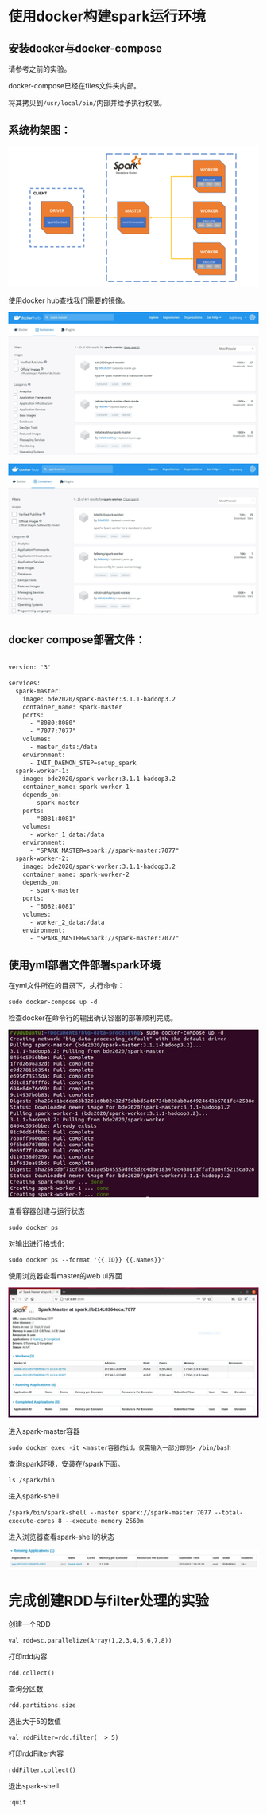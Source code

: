 # 使用docker构建spark运行环境

## 安装docker与docker-compose

请参考之前的实验。

docker-compose已经在files文件夹内部。

将其拷贝到`/usr/local/bin/`内部并给予执行权限。

## 系统构架图：

![avatar](./images/spark-env.png)

使用docker hub查找我们需要的镜像。

![avatar](./images/spark-master.JPG)

![avatar](./images/spark-worker.JPG)

## docker compose部署文件：

```

version: '3'

services:
  spark-master:
    image: bde2020/spark-master:3.1.1-hadoop3.2
    container_name: spark-master
    ports:
      - "8080:8080"
      - "7077:7077"
    volumes:
      - master_data:/data
    environment:
      - INIT_DAEMON_STEP=setup_spark
  spark-worker-1:
    image: bde2020/spark-worker:3.1.1-hadoop3.2
    container_name: spark-worker-1
    depends_on:
      - spark-master
    ports:
      - "8081:8081"
    volumes:
      - worker_1_data:/data
    environment:
      - "SPARK_MASTER=spark://spark-master:7077"
  spark-worker-2:
    image: bde2020/spark-worker:3.1.1-hadoop3.2
    container_name: spark-worker-2
    depends_on:
      - spark-master
    ports:
      - "8082:8081"
    volumes:
      - worker_2_data:/data
    environment:
      - "SPARK_MASTER=spark://spark-master:7077"

```

## 使用yml部署文件部署spark环境

在yml文件所在的目录下，执行命令：

`
sudo docker-compose up -d
`

检查docker在命令行的输出确认容器的部署顺利完成。

![avatar](./images/docker-creation.JPG)

查看容器创建与运行状态

`
sudo docker ps
`

对输出进行格式化

`
sudo docker ps --format '{{.ID}} {{.Names}}'
`

使用浏览器查看master的web ui界面

![avatar](./images/docker-master-webui.JPG)

进入spark-master容器

`
sudo docker exec -it <master容器的id，仅需输入一部分即刻> /bin/bash
`

查询spark环境，安装在/spark下面。

`
ls /spark/bin
`

进入spark-shell

`
/spark/bin/spark-shell --master spark://spark-master:7077 --total-execute-cores 8 --execute-memory 2560m
`

进入浏览器查看spark-shell的状态

![avatar](./images/spark-shell.JPG)

# 完成创建RDD与filter处理的实验

创建一个RDD

`
val rdd=sc.parallelize(Array(1,2,3,4,5,6,7,8))
`

打印rdd内容

`
rdd.collect()
`

查询分区数

`
rdd.partitions.size
`

选出大于5的数值

`
val rddFilter=rdd.filter(_ > 5)
`

打印rddFilter内容

`
rddFilter.collect()
`

退出spark-shell

`
:quit
`